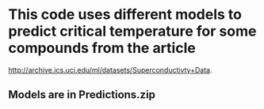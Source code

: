 
# This code uses different models to predict critical temperature  for some compounds  from the article 
  http://archive.ics.uci.edu/ml/datasets/Superconductivty+Data. 
  ## Models are in Predictions.zip
